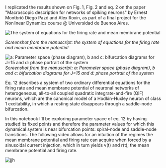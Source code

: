 I replicated the results shown on Fig. 1, Fig. 2 and eq. 2 on the paper "Macroscopic description for networks of spiking neurons" by Ernest Montbrió Diego Pazó and Alex Roxin, as part of a final project for the Nonlinear Dynamics course @ Universidad de Buenos Aires.

![The system of equations for the firing rate and mean membrane potential](https://github.com/ttdduu/montbrio_paper_replication/assets/70667629/faf90ab0-d8d5-40fa-ad3f-992632cc6bbe)

*Screenshot from the manuscript: the system of equations for the firing rate and mean membrane potential*


![a: Parameter space (phase diagram), b and c: bifurcation diagrams for J=15 and d: phase portrait of the system](https://github.com/ttdduu/montbrio_paper_replication/assets/70667629/35d1e78e-61cb-43e0-9eeb-dc0e78e2fb30)
*Screenshot from the manuscript: a: Parameter space (phase diagram), b and c: bifurcation diagrams for J=15 and d: phase portrait of the system*

Eq. 12 describes a system of two ordinary differential equations for the firing rate and mean membrane potential of neuronal networks of heterogeneous, all-to-all coupled quadratic integrate-and-fire (QIF) neurons, which are the canonical model of a Hodkin-Huxley neuron of class 1 excitability, in which a resting state disappears through a saddle-node bifurcation.

In this notebook I'll be exploring parameter space of eq. 12 by having studied its fixed points and therefore the parameter values for which this dynamical system is near bifurcation points: spiral-node and saddle-node transitions. The following video allows for an intuition of the regimes the mean membrane potential and firing rate can acquire when forced by a sinusoidal current injection, which in turn yields v(t) and r(t); the mean membrane potential and firing rate.

![jjh](https://github.com/ttdduu/montbrio_paper_replication/assets/70667629/0ea5ac50-4b53-427c-b3b9-326a84172945)






